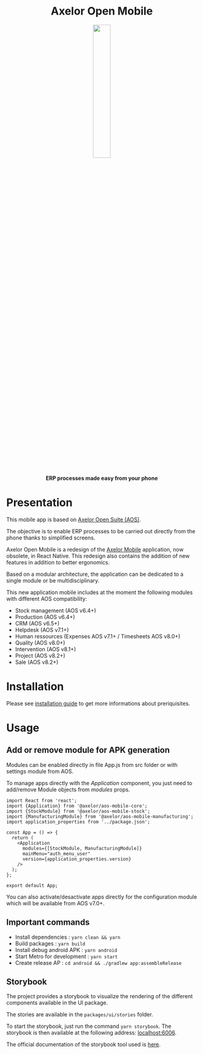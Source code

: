 <h1 align="center">Axelor Open Mobile</h1>

<div align="center">
    <img src="https://i.imgur.com/KJAAFlT.png" width="30%"/>
    <br />
    <br />
    <b>ERP processes made easy from your phone</b>
</div>

# Presentation

This mobile app is based on [Axelor Open Suite (AOS)](https://github.com/axelor/axelor-open-suite).

The objective is to enable ERP processes to be carried out directly from the phone thanks to simplified screens.

Axelor Open Mobile is a redesign of the [Axelor Mobile](https://github.com/axelor/axelor-mobile-old) application, now obsolete, in React Native. This redesign also contains the addition of new features in addition to better ergonomics.

Based on a modular architecture, the application can be dedicated to a single module or be multidisciplinary.

This new application mobile includes at the moment the following modules with different AOS compatibility:

- Stock management (AOS v6.4+)
- Production (AOS v6.4+)
- CRM (AOS v6.5+)
- Helpdesk (AOS v7.1+)
- Human ressources (Expenses AOS v7.1+ / Timesheets AOS v8.0+)
- Quality (AOS v8.0+)
- Intervention (AOS v8.1+)
- Project (AOS v8.2+)
- Sale (AOS v8.2+)

# Installation

Please see [installation guide](https://github.com/axelor/axelor-mobile/blob/main/INSTALLATION_GUIDE.md) to get more informations about preriquisites.

# Usage

## Add or remove module for APK generation

Modules can be enabled directly in file App.js from src folder or with settings module from AOS.

To manage apps directly with the _Application_ component, you just need to add/remove Module objects from _modules_ props.

```
import React from 'react';
import {Application} from '@axelor/aos-mobile-core';
import {StockModule} from '@axelor/aos-mobile-stock';
import {ManufacturingModule} from '@axelor/aos-mobile-manufacturing';
import application_properties from '../package.json';

const App = () => {
  return (
    <Application
      modules={[StockModule, ManufacturingModule]}
      mainMenu="auth_menu_user"
      version={application_properties.version}
    />
  );
};

export default App;
```

You can also activate/desactivate apps directly for the configuration module which will be available from AOS v7.0+.

## Important commands

- Install dependencies : `yarn clean && yarn`
- Build packages : `yarn build`
- Install debug android APK : `yarn android`
- Start Metro for development : `yarn start`
- Create release AP : `cd android && ./gradlew app:assembleRelease`

## Storybook

The project provides a storybook to visualize the rendering of the different components available in the UI package.

The stories are available in the `packages/ui/stories` folder.

To start the storybook, just run the command `yarn storybook`. The storybook is then available at the following address: [localhost:6006](http://localhost:6006/).

The official documentation of the storybook tool used is [here](https://storybook.js.org/).
